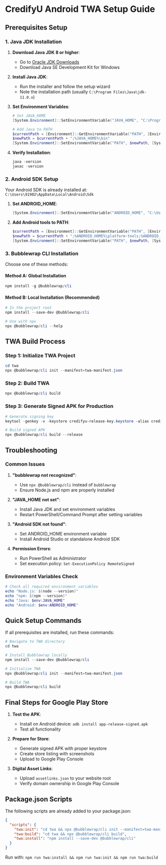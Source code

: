 # CredifyU Android TWA Setup Guide

## Prerequisites Setup

### 1. Java JDK Installation

1. **Download Java JDK 8 or higher**:
   - Go to [Oracle JDK Downloads](https://www.oracle.com/java/technologies/downloads/)
   - Download Java SE Development Kit for Windows

2. **Install Java JDK**:
   - Run the installer and follow the setup wizard
   - Note the installation path (usually `C:\Program Files\Java\jdk-11.0.x`)

3. **Set Environment Variables**:
   ```powershell
   # Set JAVA_HOME
   [System.Environment]::SetEnvironmentVariable("JAVA_HOME", "C:\Program Files\Java\jdk-11.0.2", [System.EnvironmentVariableTarget]::Machine)
   
   # Add Java to PATH
   $currentPath = [Environment]::GetEnvironmentVariable("PATH", [EnvironmentVariableTarget]::Machine)
   $newPath = $currentPath + ";%JAVA_HOME%\bin"
   [System.Environment]::SetEnvironmentVariable("PATH", $newPath, [System.EnvironmentVariableTarget]::Machine)
   ```

4. **Verify Installation**:
   ```powershell
   java -version
   javac -version
   ```

### 2. Android SDK Setup

Your Android SDK is already installed at: `C:\Users\91902\AppData\Local\Android\Sdk`

1. **Set ANDROID_HOME**:
   ```powershell
   [System.Environment]::SetEnvironmentVariable("ANDROID_HOME", "C:\Users\91902\AppData\Local\Android\Sdk", [System.EnvironmentVariableTarget]::Machine)
   ```

2. **Add Android tools to PATH**:
   ```powershell
   $currentPath = [Environment]::GetEnvironmentVariable("PATH", [EnvironmentVariableTarget]::Machine)
   $newPath = $currentPath + ";%ANDROID_HOME%\platform-tools;%ANDROID_HOME%\tools;%ANDROID_HOME%\tools\bin"
   [System.Environment]::SetEnvironmentVariable("PATH", $newPath, [System.EnvironmentVariableTarget]::Machine)
   ```

### 3. Bubblewrap CLI Installation

Choose one of these methods:

#### Method A: Global Installation
```powershell
npm install -g @bubblewrap/cli
```

#### Method B: Local Installation (Recommended)
```powershell
# In the project root
npm install --save-dev @bubblewrap/cli

# Use with npx
npx @bubblewrap/cli --help
```

## TWA Build Process

### Step 1: Initialize TWA Project
```powershell
cd twa
npx @bubblewrap/cli init --manifest=twa-manifest.json
```

### Step 2: Build TWA
```powershell
npx @bubblewrap/cli build
```

### Step 3: Generate Signed APK for Production
```powershell
# Generate signing key
keytool -genkey -v -keystore credifyu-release-key.keystore -alias credifyu -keyalg RSA -keysize 2048 -validity 10000

# Build signed APK
npx @bubblewrap/cli build --release
```

## Troubleshooting

### Common Issues

1. **"bubblewrap not recognized"**:
   - Use `npx @bubblewrap/cli` instead of `bubblewrap`
   - Ensure Node.js and npm are properly installed

2. **"JAVA_HOME not set"**:
   - Install Java JDK and set environment variables
   - Restart PowerShell/Command Prompt after setting variables

3. **"Android SDK not found"**:
   - Set ANDROID_HOME environment variable
   - Install Android Studio or standalone Android SDK

4. **Permission Errors**:
   - Run PowerShell as Administrator
   - Set execution policy: `Set-ExecutionPolicy RemoteSigned`

### Environment Variables Check
```powershell
# Check all required environment variables
echo "Node.js: $(node --version)"
echo "npm: $(npm --version)"
echo "Java: $env:JAVA_HOME"
echo "Android: $env:ANDROID_HOME"
```

## Quick Setup Commands

If all prerequisites are installed, run these commands:

```powershell
# Navigate to TWA directory
cd twa

# Install Bubblewrap locally
npm install --save-dev @bubblewrap/cli

# Initialize TWA
npx @bubblewrap/cli init --manifest=twa-manifest.json

# Build TWA
npx @bubblewrap/cli build
```

## Final Steps for Google Play Store

1. **Test the APK**:
   - Install on Android device: `adb install app-release-signed.apk`
   - Test all functionality

2. **Prepare for Store**:
   - Generate signed APK with proper keystore
   - Create store listing with screenshots
   - Upload to Google Play Console

3. **Digital Asset Links**:
   - Upload `assetlinks.json` to your website root
   - Verify domain ownership in Google Play Console

## Package.json Scripts

The following scripts are already added to your package.json:

```json
{
  "scripts": {
    "twa:init": "cd twa && npx @bubblewrap/cli init --manifest=twa-manifest.json",
    "twa:build": "cd twa && npx @bubblewrap/cli build",
    "twa:install": "npm install --save-dev @bubblewrap/cli"
  }
}
```

Run with: `npm run twa:install && npm run twa:init && npm run twa:build`
